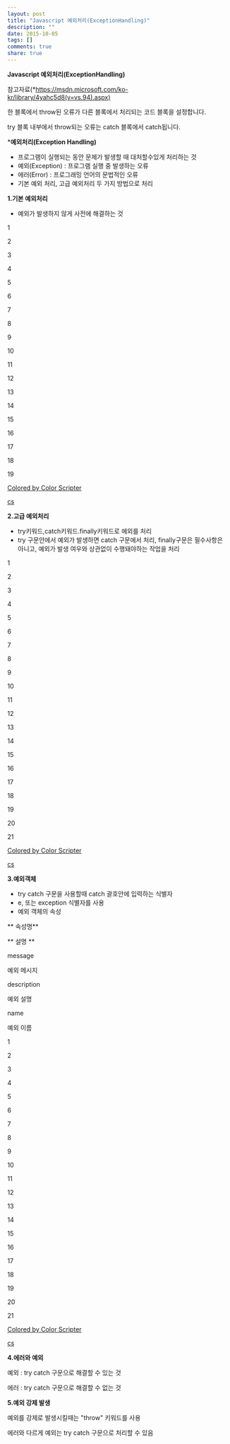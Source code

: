 ```yaml
---
layout: post
title: "Javascript 예외처리(ExceptionHandling)"
description: ""
date: 2015-10-05
tags: []
comments: true
share: true
---
```


**Javascript 예외처리(ExceptionHandling)**

참고자료(*https://msdn.microsoft.com/ko-kr/library/4yahc5d8(v=vs.94).aspx)

한 블록에서 throw된 오류가 다른 블록에서 처리되는 코드 블록을 설정합니다.

try 블록 내부에서 throw되는 오류는 catch 블록에서 catch됩니다.

  

***예외처리(Exception Handling)**

  * 프로그램이 실행되는 동안 문제가 발생할 때 대처할수있게 처리하는 것
  * 예외(Exception) : 프로그램 실행 중 발생하는 오류
  * 에러(Error) : 프로그래밍 언어의 문법적인 오류
  * 기본 예외 처리, 고급 예외처리 두 가지 방법으로 처리

  

**1.기본 예외처리**

  * 예외가 발생하지 않게 사전에 해결하는 것

  

1

2

3

4

5

6

7

8

9

10

11

12

13

14

15

16

17

18

19

<script type="text/javascript">

function registerEventListener(node, event, listener) {

if (node.addEventListener) {

node.addEventListener(event, listener, false); // 파이어폭스, 크롬, 사파리, 오페라

} else if (node.attachEvent) {

node.attachEvent('on' + event, listener); // 익스 플로러

} // if

}

function whenClick(e) {

var event = window.event || e;

var willAlert = '';

willAlert += 'clientX : ' + event.clientX + '\n';

willAlert += 'clientY : ' + event.clientY + '\n';

alert(willAlert);

}

</script>

[Colored by Color Scripter](http://colorscripter.com/info#e)

[cs](http://colorscripter.com/info#e)

  

**2.고급 예외처리**

  * try키워드,catch키워드.finally키워드로 예외를 처리
  * try 구문안에서 예외가 발생하면 catch 구문에서 처리, finally구문은 필수사항은 아니고, 예외가 발생 여우와 상관없이 수행돼야하는 작업을 처리

  

1

2

3

4

5

6

7

8

9

10

11

12

13

14

15

16

17

18

19

20

21

<!-- exception2.html -->

<!DOCTYPE html>

<html>

<head>

<meta charset="UTF-8">

<title>exception2</title>

<script type="text/javascript">

try {

alert('try 구문');

abcd.run(); // 없는객체의 없는 메서드이기 때문에 예외 발생

alert('try 구문 끝'); // 예외로 인해 실행 되지 않음

} catch (exception) {

alert('예외 발생시 실행 되는 catch 구문');

} finally {

alert('예외 발생 여부 상관없이 실행 되는 finaylly 구문');

}

</script>

</head>

<body>

</body>

</html>

[Colored by Color Scripter](http://colorscripter.com/info#e)

[cs](http://colorscripter.com/info#e)

  

**3.예외객체**

  * try catch 구문을 사용할때 catch 괄호안에 입력하는 식별자
  * e, 또는 exception 식별자를 사용
  * 예외 객체의 속성

  

** 속성명**

** 설명 **

message

예외 메시지

description

예외 설명

name

예외 이름

  

  

1

2

3

4

5

6

7

8

9

10

11

12

13

14

15

16

17

18

19

20

21

<!-- exception3.html -->

<!DOCTYPE html>

<html>

<head>

<meta charset="UTF-8">

<title>exception3</title>

<script type="text/javascript">

try {

var array = new Array(99999999999999999999999);

} catch (exception) {

var output = '';

for (var i in exception) {

output += i + ' : ' + exception[i] + '\n';

}

alert(output);

}

</script>

</head>

<body>

</body>

</html>

[Colored by Color Scripter](http://colorscripter.com/info#e)

[cs](http://colorscripter.com/info#e)

  

**4.에러와 예외**

예외 : try catch 구문으로 해결할 수 있는 것

에러 : try catch 구문으로 해결할 수 없는 것

  

**5.예외 강제 발생**

예외를 강제로 발생시킬때는 "throw" 키워드를 사용

에러와 다르게 예외는 try catch 구문으로 처리할 수 있음

  

